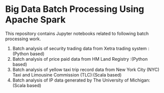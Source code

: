 # Big Data Batch Processing Using Apache Spark

This repository contains Jupyter notebooks related to following batch processing work.

1. Batch analysis of security trading data from Xetra trading system :(Python based) 
2. Batch analysis of price paid data from HM Land Registry :(Python based) 
3. Batch analysis of yellow taxi trip record data from New York City (NYC) Taxi and Limousine Commission (TLC):(Scala based)
4. Batch analysis of IP data generated by The University of Michigan:(Scala based)
